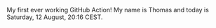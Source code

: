 My first ever working GitHub Action!
My name is Thomas and today is Saturday, 12 August, 20:16 CEST. 
